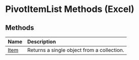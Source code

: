 
# PivotItemList Methods (Excel)

## Methods



|**Name**|**Description**|
|:-----|:-----|
|[Item](69d0c71b-aa5a-b6cd-41d7-825197af869e.md)|Returns a single object from a collection.|
